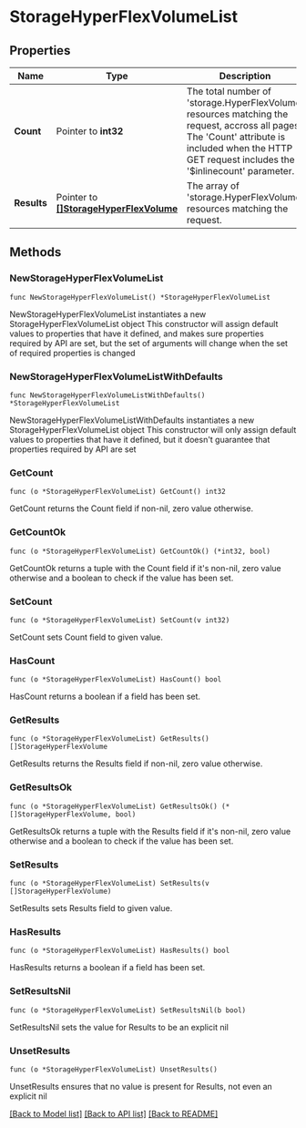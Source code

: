 # StorageHyperFlexVolumeList

## Properties

Name | Type | Description | Notes
------------ | ------------- | ------------- | -------------
**Count** | Pointer to **int32** | The total number of &#39;storage.HyperFlexVolume&#39; resources matching the request, accross all pages. The &#39;Count&#39; attribute is included when the HTTP GET request includes the &#39;$inlinecount&#39; parameter. | [optional] 
**Results** | Pointer to [**[]StorageHyperFlexVolume**](storage.HyperFlexVolume.md) | The array of &#39;storage.HyperFlexVolume&#39; resources matching the request. | [optional] 

## Methods

### NewStorageHyperFlexVolumeList

`func NewStorageHyperFlexVolumeList() *StorageHyperFlexVolumeList`

NewStorageHyperFlexVolumeList instantiates a new StorageHyperFlexVolumeList object
This constructor will assign default values to properties that have it defined,
and makes sure properties required by API are set, but the set of arguments
will change when the set of required properties is changed

### NewStorageHyperFlexVolumeListWithDefaults

`func NewStorageHyperFlexVolumeListWithDefaults() *StorageHyperFlexVolumeList`

NewStorageHyperFlexVolumeListWithDefaults instantiates a new StorageHyperFlexVolumeList object
This constructor will only assign default values to properties that have it defined,
but it doesn't guarantee that properties required by API are set

### GetCount

`func (o *StorageHyperFlexVolumeList) GetCount() int32`

GetCount returns the Count field if non-nil, zero value otherwise.

### GetCountOk

`func (o *StorageHyperFlexVolumeList) GetCountOk() (*int32, bool)`

GetCountOk returns a tuple with the Count field if it's non-nil, zero value otherwise
and a boolean to check if the value has been set.

### SetCount

`func (o *StorageHyperFlexVolumeList) SetCount(v int32)`

SetCount sets Count field to given value.

### HasCount

`func (o *StorageHyperFlexVolumeList) HasCount() bool`

HasCount returns a boolean if a field has been set.

### GetResults

`func (o *StorageHyperFlexVolumeList) GetResults() []StorageHyperFlexVolume`

GetResults returns the Results field if non-nil, zero value otherwise.

### GetResultsOk

`func (o *StorageHyperFlexVolumeList) GetResultsOk() (*[]StorageHyperFlexVolume, bool)`

GetResultsOk returns a tuple with the Results field if it's non-nil, zero value otherwise
and a boolean to check if the value has been set.

### SetResults

`func (o *StorageHyperFlexVolumeList) SetResults(v []StorageHyperFlexVolume)`

SetResults sets Results field to given value.

### HasResults

`func (o *StorageHyperFlexVolumeList) HasResults() bool`

HasResults returns a boolean if a field has been set.

### SetResultsNil

`func (o *StorageHyperFlexVolumeList) SetResultsNil(b bool)`

 SetResultsNil sets the value for Results to be an explicit nil

### UnsetResults
`func (o *StorageHyperFlexVolumeList) UnsetResults()`

UnsetResults ensures that no value is present for Results, not even an explicit nil

[[Back to Model list]](../README.md#documentation-for-models) [[Back to API list]](../README.md#documentation-for-api-endpoints) [[Back to README]](../README.md)


